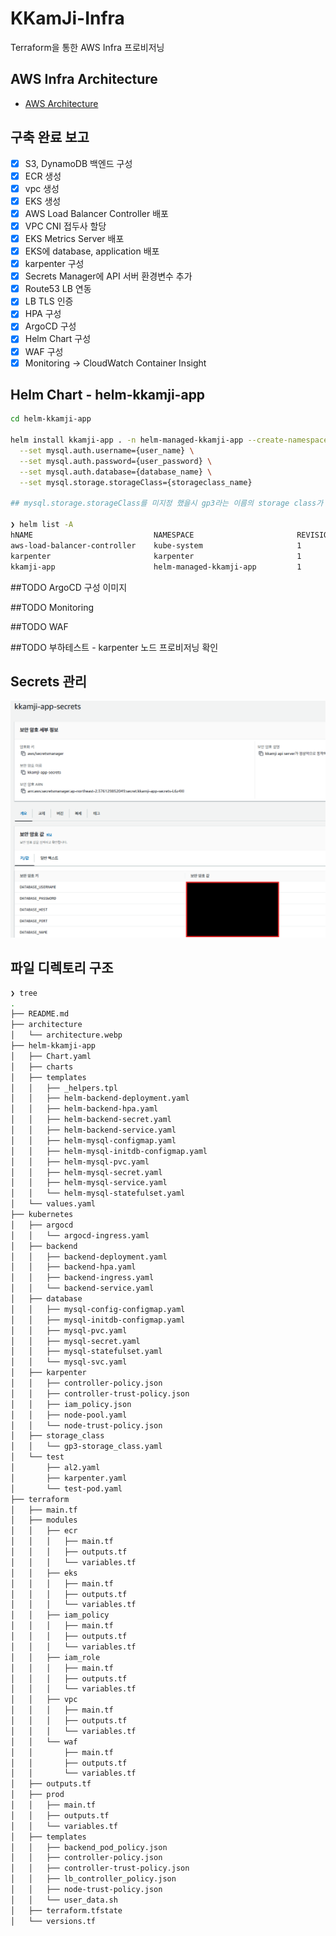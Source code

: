 # KKamJi-Infra

Terraform을 통한 AWS Infra 프로비저닝

## AWS Infra Architecture

- [AWS Architecture](architecture/architecture.webp)

## 구축 완료 보고

- [x] S3, DynamoDB 백엔드 구성
- [x] ECR 생성
- [x] vpc 생성
- [x] EKS 생성
- [x] AWS Load Balancer Controller 배포
- [x] VPC CNI 접두사 할당
- [x] EKS Metrics Server 배포
- [x] EKS에 database, application 배포
- [x] karpenter 구성
- [x] Secrets Manager에 API 서버 환경변수 추가
- [x] Route53 LB 연동
- [x] LB TLS 인증
- [x] HPA 구성
- [x] ArgoCD 구성
- [x] Helm Chart 구성
- [x] WAF 구성
- [x] Monitoring -> CloudWatch Container Insight

## Helm Chart - helm-kkamji-app

```bash
cd helm-kkamji-app

helm install kkamji-app . -n helm-managed-kkamji-app --create-namespace \
  --set mysql.auth.username={user_name} \
  --set mysql.auth.password={user_password} \
  --set mysql.auth.database={database_name} \
  --set mysql.storage.storageClass={storageclass_name}

## mysql.storage.storageClass를 미지정 했을시 gp3라는 이름의 storage class가 존재해야함

❯ helm list -A
hNAME                           NAMESPACE                       REVISION        UPDATED                                 STATUS          CHART                                   APP VERSION
aws-load-balancer-controller    kube-system                     1               2024-11-02 02:47:53.310076158 +0900 KST deployed        aws-load-balancer-controller-1.9.2      v2.9.2     
karpenter                       karpenter                       1               2024-11-02 03:03:15.926017767 +0900 KST deployed        karpenter-1.0.7                         1.0.7      
kkamji-app                      helm-managed-kkamji-app         1               2024-11-02 05:10:48.26394829 +0900 KST  deployed        kkamji-app-0.1.0                        1.16.0     
```

##TODO ArgoCD 구성 이미지

##TODO Monitoring

##TODO WAF

##TODO 부하테스트 - karpenter 노드 프로비저닝 확인

## Secrets 관리

![alt text](docs/secret.png)

## 파일 디렉토리 구조

```bash
❯ tree
.
├── README.md
├── architecture
│   └── architecture.webp
├── helm-kkamji-app
│   ├── Chart.yaml
│   ├── charts
│   ├── templates
│   │   ├── _helpers.tpl
│   │   ├── helm-backend-deployment.yaml
│   │   ├── helm-backend-hpa.yaml
│   │   ├── helm-backend-secret.yaml
│   │   ├── helm-backend-service.yaml
│   │   ├── helm-mysql-configmap.yaml
│   │   ├── helm-mysql-initdb-configmap.yaml
│   │   ├── helm-mysql-pvc.yaml
│   │   ├── helm-mysql-secret.yaml
│   │   ├── helm-mysql-service.yaml
│   │   └── helm-mysql-statefulset.yaml
│   └── values.yaml
├── kubernetes
│   ├── argocd
│   │   └── argocd-ingress.yaml
│   ├── backend
│   │   ├── backend-deployment.yaml
│   │   ├── backend-hpa.yaml
│   │   ├── backend-ingress.yaml
│   │   └── backend-service.yaml
│   ├── database
│   │   ├── mysql-config-configmap.yaml
│   │   ├── mysql-initdb-configmap.yaml
│   │   ├── mysql-pvc.yaml
│   │   ├── mysql-secret.yaml
│   │   ├── mysql-statefulset.yaml
│   │   └── mysql-svc.yaml
│   ├── karpenter
│   │   ├── controller-policy.json
│   │   ├── controller-trust-policy.json
│   │   ├── iam_policy.json
│   │   ├── node-pool.yaml
│   │   └── node-trust-policy.json
│   ├── storage_class
│   │   └── gp3-storage_class.yaml
│   └── test
│       ├── al2.yaml
│       ├── karpenter.yaml
│       └── test-pod.yaml
├── terraform
│   ├── main.tf
│   ├── modules
│   │   ├── ecr
│   │   │   ├── main.tf
│   │   │   ├── outputs.tf
│   │   │   └── variables.tf
│   │   ├── eks
│   │   │   ├── main.tf
│   │   │   ├── outputs.tf
│   │   │   └── variables.tf
│   │   ├── iam_policy
│   │   │   ├── main.tf
│   │   │   ├── outputs.tf
│   │   │   └── variables.tf
│   │   ├── iam_role
│   │   │   ├── main.tf
│   │   │   ├── outputs.tf
│   │   │   └── variables.tf
│   │   ├── vpc
│   │   │   ├── main.tf
│   │   │   ├── outputs.tf
│   │   │   └── variables.tf
│   │   └── waf
│   │       ├── main.tf
│   │       ├── outputs.tf
│   │       └── variables.tf
│   ├── outputs.tf
│   ├── prod
│   │   ├── main.tf
│   │   ├── outputs.tf
│   │   └── variables.tf
│   ├── templates
│   │   ├── backend_pod_policy.json
│   │   ├── controller-policy.json
│   │   ├── controller-trust-policy.json
│   │   ├── lb_controller_policy.json
│   │   ├── node-trust-policy.json
│   │   └── user_data.sh
│   ├── terraform.tfstate
│   └── versions.tf
```

